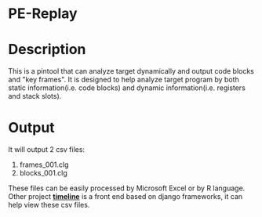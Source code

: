 PE-Replay
=========

# Description #
This is a pintool that can analyze target dynamically and output code blocks and "key frames".
It is designed to help analyze target program by both static information(i.e. code blocks) and dynamic information(i.e. registers and stack slots).


# Output #
It will output 2 csv files:
1. frames_001.clg
2. blocks_001.clg


These files can be easily processed by Microsoft Excel or by R language. 
Other project [**timeline**](https://github.com/long123king/timeline) is a front end based on django frameworks, it can help view these csv files.

